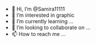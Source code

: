 - 👋 Hi, I’m @Samira11111
- 👀 I’m interested in graphic
- 🌱 I’m currently learning ...
- 💞️ I’m looking to collaborate on ...
- 📫 How to reach me ...

<!---
Samira11111/Samira11111 is a ✨ special ✨ repository because its `README.md` (this file) appears on your GitHub profile.
You can click the Preview link to take a look at your changes.
--->
